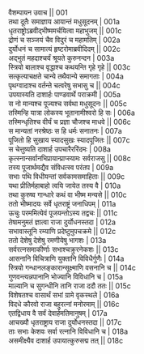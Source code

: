 वैशम्पायन उवाच ||	001    
तथा दूतैः समाज्ञाय आयान्तं मधुसूदनम् |	001a  
धृतराष्ट्रोऽब्रवीद्भीष्ममर्चयित्वा महाभुजम् ||	001c  
द्रोणं च सञ्जयं चैव विदुरं च महामतिम् |	002a  
दुर्योधनं च सामात्यं हृष्टरोमाब्रवीदिदम् ||	002c  
अद्भुतं महदाश्चर्यं श्रूयते कुरुनन्दन |	003a  
स्त्रियो बालाश्च वृद्धाश्च कथयन्ति गृहे गृहे ||	003c  
सत्कृत्याचक्षते चान्ये तथैवान्ये समागताः |	004a  
पृथग्वादाश्च वर्तन्ते चत्वरेषु सभासु च ||	004c  
उपयास्यति दाशार्हः पाण्डवार्थे पराक्रमी |	005a  
स नो मान्यश्च पूज्यश्च सर्वथा मधुसूदनः ||	005c  
तस्मिन्हि यात्रा लोकस्य भूतानामीश्वरो हि सः |	006a  
तस्मिन्धृतिश्च वीर्यं च प्रज्ञा चौजश्च माधवे ||	006c  
स मान्यतां नरश्रेष्ठः स हि धर्मः सनातनः |	007a  
पूजितो हि सुखाय स्यादसुखः स्यादपूजितः ||	007c  
स चेत्तुष्यति दाशार्ह उपचारैररिंदमः |	008a  
कृत्स्नान्सर्वानभिप्रायान्प्राप्स्यामः सर्वराजसु ||	008c  
तस्य पूजार्थमद्यैव संविधत्स्व परंतप |	009a  
सभाः पथि विधीयन्तां सर्वकामसमाहिताः ||	009c  
यथा प्रीतिर्महाबाहो त्वयि जायेत तस्य वै |	010a  
तथा कुरुष्व गान्धारे कथं वा भीष्म मन्यसे ||	010c  
ततो भीष्मादयः सर्वे धृतराष्ट्रं जनाधिपम् |	011a  
ऊचुः परममित्येवं पूजयन्तोऽस्य तद्वचः ||	011c  
तेषामनुमतं ज्ञात्वा राजा दुर्योधनस्तदा |	012a  
सभावास्तूनि रम्याणि प्रदेष्टुमुपचक्रमे ||	012c  
ततो देशेषु देशेषु रमणीयेषु भागशः |	013a  
सर्वरत्नसमाकीर्णाः सभाश्चक्रुरनेकशः ||	013c  
आसनानि विचित्राणि युक्तानि विविधैर्गुणैः |	014a  
स्त्रियो गन्धानलङ्कारान्सूक्ष्माणि वसनानि च ||	014c  
गुणवन्त्यन्नपानानि भोज्यानि विविधानि च |	015a  
माल्यानि च सुगन्धीनि तानि राजा ददौ ततः ||	015c  
विशेषतश्च वासार्थं सभां ग्रामे वृकस्थले |	016a  
विदधे कौरवो राजा बहुरत्नां मनोरमाम् ||	016c  
एतद्विधाय वै सर्वं देवार्हमतिमानुषम् |	017a  
आचख्यौ धृतराष्ट्राय राजा दुर्योधनस्तदा ||	017c  
ताः सभाः केशवः सर्वा रत्नानि विविधानि च |	018a  
असमीक्ष्यैव दाशार्ह उपायात्कुरुसद्म तत् ||	018c  
